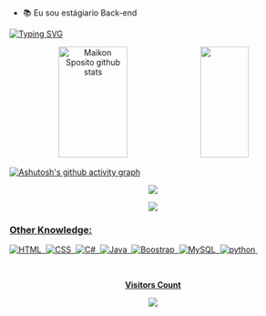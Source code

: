 
- 📚 Eu sou estágiario Back-end

  
[![Typing SVG](https://readme-typing-svg.herokuapp.com/?color=00bfbf&size=35&center=true&vCenter=true&width=1000&lines=HELLO,+MY+NAME+IS+MAIKON+SPOSITO;I'm+23+years+old;I+am+from+SãoPaulo,+SP;I+study+computer+science+at+UNICSUL;Be+Welcome!+:%29)](https://git.io/typing-svg) 

<div align="center">  
  <img width="49%" height="195px" padding-top:="20px" src="https://github-readme-stats.vercel.app/api?username=Maiko552&show_icons=true&count_private=true&hide_border=true&title_color=00bfbf&icon_color=00bfbf&text_color=c9d1d9&bg_color=0d1117" alt="Maikon Sposito  github stats" /> 
  <img width="41%" height="195px" src="https://github-readme-stats.vercel.app/api/top-langs/?username=Maiko552&layout=compact&hide_border=true&title_color=00bfbf&text_color=00bfbf&bg_color=0d1117" />
</div>

[![Ashutosh's github activity graph](https://github-readme-activity-graph.vercel.app/graph?username=Maiko552&bg_color=000000&color=15e5a6&line=07e9a5&point=0a855c&area=true&hide_border=true)](https://github.com/ashutosh00710/github-readme-activity-graph)

<p align="center">
  <img src="https://github-profile-trophy.vercel.app/?username=Maiko552&theme=dracula&row=2&no-bg=true&column=3&margin-w=15&margin-h=15" />
</p>

<div align="center">  
<a href="https://www.instagram.com/maiiko_s/" target="_blank"><img src="https://img.shields.io/badge/-Instagram-%23E4405F?style=for-the-badge&logo=instagram&logoColor=black"</a>
</div> 
 
 
### Other Knowledge:
![HTML](https://img.shields.io/badge/-HTML-0D1117?style=for-the-badge&logo=html5&labelColor=ffffff)&nbsp;
![CSS](https://img.shields.io/badge/-CSS-0D1117?style=for-the-badge&logo=CSS3&logoColor=1572B6&labelColor=ffffff)&nbsp;
![C#](https://img.shields.io/badge/-cSharp-0D1117?style=for-the-badge&logo=csharp&logoColor=purple&labelColor=ffffff)&nbsp; 
![Java](https://img.shields.io/badge/-java-0D1117?style=for-the-badge&logo=spring&logoColor=65dc34&labelColor=ffffff)&nbsp;
![Boostrap](https://img.shields.io/badge/-boostrap-0D1117?style=for-the-badge&logo=bootstrap&labelColor=ffffff)&nbsp;
![MySQL](https://img.shields.io/badge/-mysql-0D1117?style=for-the-badge&logo=mysql&labelColor=ffffff)&nbsp;
![python](https://img.shields.io/badge/-python-0D1117?style=for-the-badge&logo=python&logoColor=1f79d8&labelColor=ffffff)&nbsp;
  

<div align="center">
<br><p align="centre"><b>Visitors Count</b></p>  
<p align="center"><img align="center" src="https://profile-counter.glitch.me/{Maiko552}/count.svg" /></p> 
<br></div>

